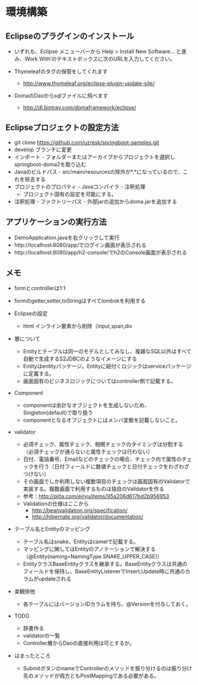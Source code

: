 
# 環境構築

## Eclipseのプラグインのインストール

* いずれも、Eclipse メニューバーから Help > Install New Software... と進み、Work With’のテキストボックスに次のURLを入力してください。

* Thymeleafのタグの保管をしてくれます
    * http://www.thymeleaf.org/eclipse-plugin-update-site/
* DomaのDaoからsqlファイルに飛べます
    * http://dl.bintray.com/domaframework/eclipse/

## Eclipseプロジェクトの設定方法

* git clone https://github.com/uzresk/springboot-samples.git
* develop ブランチに変更
* インポート - フォルダーまたはアーカイブからプロジェクトを選択しspringboot-doma2を取り込む
* Javaのビルドパス - src/main/resourcesの除外が*.*になっているので、これを除去する
* プロジェクトのプロパティ - Javaコンパイラ - 注釈処理
    * プロジェクト固有の設定を可能にする。
* 注釈処理 - ファクトリーパス - 外部jarの追加からdoma.jarを追加する

## アプリケーションの実行方法

* DemoApplication.javaを右クリックして実行
* http://localhost:8080/app/でログイン画面が表示される
* http://localhost:8080/app/h2-console/でh2のConsole画面が表示される


## メモ



- formとcontrollerは1:1
- formのgetter,setter,toStringはすべてlombokを利用する

- Eclipseの設定
    - html インライン要素から削除（input,span,div



- 層について
    - Entityとテーブルは同一のモデルとしてみなし、複雑なSQL以外はすべて自動で生成するS2JDBCのようなイメージにする
    - Entityはentityパッケージ。Entityに紐付くロジックはserviceパッケージに定義する。
    - 画面固有のビジネスロジックについてはcontroller側で記載する。

- Component
     - componentは余計なオブジェクトを生成しないため、Singleton(default)で取り扱う
     - componentとなるオブジェクトにはメンバ変数を記載しないこと。

- validator
    - 必須チェック、属性チェック、相関チェックのタイミングは分割する（必須チェックが通らないと属性チェックは行わない）
    - 日付、電話番号、Emailなどのチェックの場合、チェック内で属性のチェックを行う（日付フィールドに数値チェックと日付チェックをわざわざつけない）
    - その画面でしか利用しない複数項目のチェックは画面固有のValidatorで実装する。複数画面で利用するものは独自のValidatorを作る
    - 参考：http://qiita.com/eiryu/items/95a206d617bd2b956953
    - Validationの仕様はここから
        - http://beanvalidation.org/specification/
        - http://hibernate.org/validator/documentation/

- テーブル名とEntityのマッピング
    - テーブル名はsnake、Entityはcamelで記載する。
    - マッピングに関してはEntityのアノテーションで解決する（@Entity(naming=NamingType.SNAKE_UPPER_CASE)）
    - EntityクラスBaseEntityクラスを継承する。BaseEntityクラスは共通のフィールドを保持し、BaseEntityListenerでInsert,Update時に共通のカラムがupdateされる
- 楽観排他
     - 各テーブルにはバージョンIDカラムを持ち、@Versionを付与しておく。

- TODO
    - 辞書作る
    - validatorの一覧
    - Controller層からDaoの直接利用は可とするか。

- はまったところ
    - SubmitボタンのnameでControllerのメソッドを振り分けるのは振り分け先のメソッドが両方ともPostMappingである必要がある。